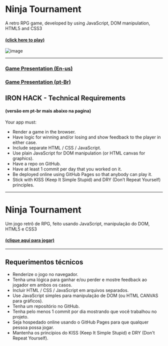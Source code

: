 # Ninja Tournament 
A retro RPG game, developed by using JavaScript, DOM manipulation, HTML5 and CSS3
#### [(click here to play)](https://sancheesandre.github.io/NinjaTournament/)

![image](https://user-images.githubusercontent.com/55901671/188014315-4811ef08-e92a-4f67-be7c-bb83303d1d61.png)

---

### [Game Presentation (En-us)](https://docs.google.com/presentation/d/1PyUcPoed5UGzkcwRhn6RfA9wYFRNsguJBhpd1ctiCWg/edit?usp=sharing)
### [Game Presentation (pt-Br)](https://docs.google.com/presentation/d/1b6Du2ufyKUq_-omMlY0VtkzLpLuq7nrGYjCPKfi_--g/edit#slide=id.g1278f01d838_0_281)

## IRON HACK - Technical Requirements 
#### (versão em pt-br mais abaixo na pagina)
Your app must:

* Render a game in the browser.
* Have logic for winning and/or losing and show feedback to the player in either case.
* Include separate HTML / CSS / JavaScript.
* Use plain JavaScript for DOM manipulation (or HTML canvas for graphics).
* Have a repo on GitHub.
* Have at least 1 commit per day that you worked on it.
* Be deployed online using GitHub Pages so that anybody can play it.
* Stick with KISS (Keep It Simple Stupid) and DRY (Don’t Repeat Yourself) principles.

---

# Ninja Tournament

Um jogo retrô de RPG, feito usando JavaScript, manipulação do DOM, HTML5 e CSS3
#### [(clique aqui para jogar)](https://sancheesandre.github.io/NinjaTournament/)
---

## Requerimentos técnicos

* Renderize o jogo no navegador.
* Tenha uma lógica para ganhar e/ou perder e mostre feedback ao jogador em ambos os casos.
* Incluir HTML / CSS / JavaScript em arquivos separados.
* Use JavaScript simples para manipulação de DOM (ou HTML CANVAS para gráficos).
* Tenha um repositório no GitHub.
* Tenha pelo menos 1 commit por dia mostrando que você trabalhou no projeto.
* Seja hospedado online usando o GitHub Pages para que qualquer pessoa possa jogar.
* Mantenha os princípios do KISS (Keep It Simple Stupid) e DRY (Don't Repeat Yourself).

